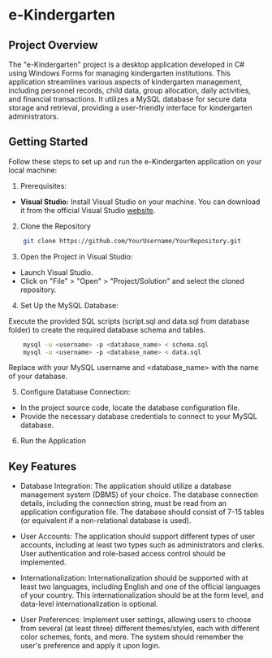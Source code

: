# e-Kindergarten

## Project Overview

The "e-Kindergarten" project is a desktop application developed in C# using Windows Forms for managing kindergarten institutions. This application streamlines various aspects of kindergarten management, including personnel records, child data, group allocation, daily activities, and financial transactions. It utilizes a MySQL database for secure data storage and retrieval, providing a user-friendly interface for kindergarten administrators.

## Getting Started

Follow these steps to set up and run the e-Kindergarten application on your local machine:

1. Prerequisites:

- **Visual Studio:** Install Visual Studio on your machine. You can download it from the official Visual Studio [website](https://visualstudio.microsoft.com/).

2. Clone the Repository

```bash
    git clone https://github.com/YourUsername/YourRepository.git
```

3. Open the Project in Visual Studio:

- Launch Visual Studio.
- Click on "File" > "Open" > "Project/Solution" and select the cloned repository.

4. Set Up the MySQL Database:

Execute the provided SQL scripts (script.sql and data.sql from database folder) to create the required database schema and tables.

```bash
    mysql -u <username> -p <database_name> < schema.sql
    mysql -u <username> -p <database_name> < data.sql
```

Replace <username> with your MySQL username and <database_name> with the name of your database.

5. Configure Database Connection:

- In the project source code, locate the database configuration file.
- Provide the necessary database credentials to connect to your MySQL database.

6. Run the Application

## Key Features

- Database Integration: The application should utilize a database management system (DBMS) of your choice. The database connection details, including the connection string, must be read from an application configuration file. The database should consist of 7-15 tables (or equivalent if a non-relational database is used).

- User Accounts: The application should support different types of user accounts, including at least two types such as administrators and clerks. User authentication and role-based access control should be implemented.

- Internationalization: Internationalization should be supported with at least two languages, including English and one of the official languages of your country. This internationalization should be at the form level, and data-level internationalization is optional.

- User Preferences: Implement user settings, allowing users to choose from several (at least three) different themes/styles, each with different color schemes, fonts, and more. The system should remember the user's preference and apply it upon login.
